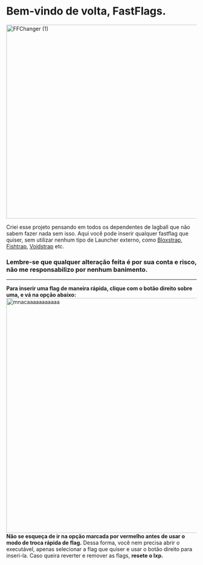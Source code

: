 # Bem-vindo de volta, FastFlags.
<img width="2048" height="512" alt="FFChanger (1)" src="https://github.com/user-attachments/assets/58b15f8b-2e1d-4021-b98b-520d84ebd128" />


Criei esse projeto pensando em todos os dependentes de lagball que não sabem fazer nada sem isso.
Aqui você pode inserir qualquer fastflag que quiser, sem utilizar nenhum tipo de Launcher externo, como <a href="https://github.com/bloxstraplabs/bloxstrap?tab=readme-ov-file">Bloxstrap</a>, <a href="https://github.com/fishstrap/fishstrap">Fishtrap</a>, <a href="https://github.com/voidstrap/Voidstrap/releases">Voidstrap</a> etc.
### Lembre-se que qualquer alteração feita é por sua conta e risco, não me responsabilizo por nenhum banimento.
<hr>
 <b>Para inserir uma flag de maneira rápida, clique com o botão direito sobre uma, e vá na opção abaixo:</b>

<img width="1280" height="621" alt="mnacaaaaaaaaaaa" src="https://github.com/user-attachments/assets/aaf90c31-ee16-4f77-8243-17656f493ca9" />
<b>Não se esqueça de ir na opção marcada por vermelho antes de usar o modo de troca rápida de flag.</b>
Dessa forma, você nem precisa abrir o executável, apenas selecionar a flag que quiser e usar o botão direito para inseri-la. Caso queira reverter e remover as flags, <b>resete o Ixp.</b>
